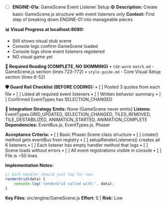 - [ ] **ENGINE-01a**: GameScene Event Listener Setup 🟢
**Description:** Create basic GameScene.js structure with event listeners only
**Context:** First step of breaking down ENGINE-01 into manageable pieces

**📊 Visual Progress at localhost:8080:**
- Still shows visual stub scene
- Console logs confirm GameScene loaded
- Console logs show event listeners registered
- NO visual game yet

**📖 Required Reading (COMPLETE, NO SKIMMING)**
• `tdd-word-match.md` - GameScene.js section (lines 723-772)
• `style-guide.md` - Core Visual Setup section (lines 6-52)

**🛡️ Guard Rail Checklist (BEFORE CODING):**
• [ ] Posted 3 quotes from each file
• [ ] Listed all required event listeners
• [ ] Written behavior summary
• [ ] Confirmed EventTypes has SELECTION_CHANGED

**🔗 Integration Strategy**
**Emits:** None (GameScene never emits)
**Listens:** EventTypes.GRID_UPDATED, SELECTION_CHANGED, TILES_REMOVED, TILE_DESTABILIZED, ANIMATION_STARTED, ANIMATION_COMPLETE
**Dependencies:** EventBus.js, EventTypes.js, Phaser

**Acceptance Criteria:**
• [ ] Basic Phaser.Scene class structure
• [ ] create() method gets eventBus from registry
• [ ] setupRenderListeners() creates all 6 listeners
• [ ] Each listener has empty handler method that logs
• [ ] Scene loads without errors
• [ ] All event registrations visible in console
• [ ] File is ~50 lines

**Implementation Notes:**
```javascript
// Each handler should just log for now:
renderGrid(data) {
    console.log('renderGrid called with:', data);
}
```

**Key Files:** src/engine/GameScene.js
**Effort:** S | **Risk:** Low